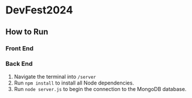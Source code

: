 # DevFest2024

## How to Run
### Front End

### Back End
1. Navigate the terminal into `/server`
2. Run `npm install` to install all Node dependencies.
3. Run `node server.js` to begin the connection to the MongoDB database.